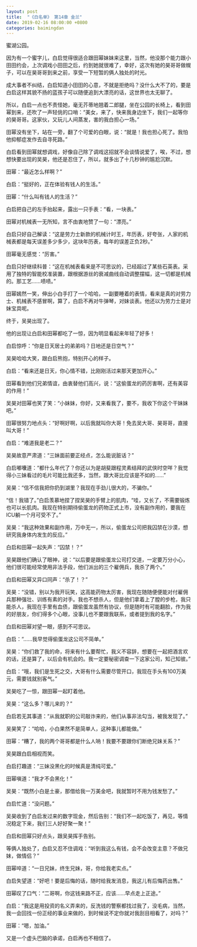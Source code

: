 ```yaml
---
layout: post
title:  "《白名单》 第14章 金兰"
date: 2019-02-16 08:00:00 +0800
categories: baimingdan
---
```

蜜湖公园。

因为有一个蜜字儿，白启觉得很适合跟田幂妹妹来这里，当然，他没那个能力跟小田田约会，上次调戏小田田之后，约到她就很难了，幸好，这次有她的昊哥哥做幌子，可以在昊哥哥到来之前，享受一下短暂的俩人独处的时光。

成大事者不纠结，白启知道小田田的心意，不就是拒绝吗？没什么大不了的，要是白启这样其貌不扬的蓝孩子可以随便追到大漂亮的话，这世界也太无聊了。

所以，白启一点也不责怪她，毫无芥蒂地翘着二郎腿，坐在公园的长椅上，看到田幂到来，还吹了一声轻佻的口哨：“美女，来了，快来我身边坐下，我们一起等你的昊哥哥。这家伙，又玩儿人间蒸发，害的我白担心一场。”

田幂没有坐下，站在一旁，翻了个可爱的白眼，说：“就是！我也担心死了。我怕他抑郁症发作去自寻死路。”

白启看到田幂就想调戏，好像自己除了调戏这招就不会谈情说爱了，唉，不过，想想快要出现的吴昊，他还是忍住了，所以，就多出了十几秒钟的尴尬沉默。

田幂：“最近怎么样啊？”

白启：“挺好的，正在体验有钱人的生活。”

田幂：“什么叫有钱人的生活？”

白启把自己的左手抬起来，露出一只手表：“看，一块表。”

田幂对机械表一无所知，言不由衷地赞了一句：“漂亮。”

白启只好自己解读：“这是劳力士新款的机械计时王，年历表，好夸张，人家的机械表都是每天误差多少多少，这块年历表，每年的误差正负2秒。”

田幂毫无感觉：“厉害。”

白启只好继续科普：“这在机械表看来是不可思议的，已经超过了某些石英表。采用了独特的智能校准装置，跟根据游丝的衰减曲线自动调整摆幅，这一切都是机械的。那工艺……啧啧。”

田幂嫣然一笑，伸出小白手打了一个哈哈，一副要睡着的表情，看来是真的对劳力士、机械表不感冒啊，算了，白启不再对牛弹琴，对妹谈表。他还以为劳力士是对妹宝具呢。

终于，吴昊出现了。

他的出现让白启和田幂都吃了一惊，因为明显看起来年轻了好多！

白启惊呼：“你是日天居士的弟弟吗？日地还是日空气？”

吴昊哈哈大笑，跟白启熊抱，特别开心的样子。

白启：“看来还是日天，你心情不错，比刚刚活过来那天更加开心。”

田幂看到他们兄弟情谊，由衷替他们高兴，说：“这偷蛋龙的药厉害啊，还有美容的作用！”

吴昊对田幂也笑了笑：“小妹妹，你好，又来看我了，要不，我收下你这个干妹妹吧。”

田幂很努力地点头：“好啊好啊，以后我就叫你大哥！免去吴大哥、昊哥哥，直接叫大哥！”

白启：“难道我是老二？”

吴昊故意严肃道：“三妹面前要正经点，怎么能说脏话？”

白启嘟囔道：“都什么年代了？你还以为是胡斐跟程灵素结拜的武侠时空咩？我觉得小三妹看过的毛片可能比我还多，当然，跟大哥比应该是不如的……”

吴昊：“信不信我把你扔到湖里？我现在手劲儿很大的，不骗你。”

“信！我错了。”白启羡慕地捏了捏吴昊的手臂上的肌肉，“哇，又长了，不需要锻炼也可以长肌肉。我现在特别期待偷蛋龙的药物正式上市，没有副作用的，要我在ICU躺一个月可受不了。”

吴昊：“我这种效果和副作用，万中无一，所以，偷蛋龙公司把我囚禁在沙漠，想研究我身体内发生的反应。”

白启和田幂一起失声：“囚禁！？”

吴昊跟他们确认了眼神，说：“以后要是跟偷蛋龙公司打交道，一定要万分小心，他们很可能经常使用非法手段，他们派出的三个雇佣兵，我杀了两个。”

白启和田幂又异口同声：“杀了！？”

吴昊：“没错，别以为我开玩笑，这高能药物太厉害，我现在随随便便能对付雇佣兵那种强壮、训练有素的对手。我也不想杀人，但是他们拿着上了膛的步枪，我只能杀人，我现在手里有血债，跟偷蛋龙虽然有协议，但是随时有可能翻脸，作为我的好朋友，你们得多个心眼，没事儿也不要跟我联系，或者提到我的名字。”

白启和田幂对望一眼，感到不可思议。

白启：“……我早觉得偷蛋龙这公司不简单。”

吴昊：“你们救了我的命，将来有什么要帮忙，我义不容辞，想要在一起把酒言欢的话，还是算了，以后会有机会的。我一定要秘密调查一下这家公司，知己知彼。”

白启：“哦，我们是生死之交，大哥有什么需要尽管开口，我现在手头有100万美元，需要钱就别客气。”

吴昊吃了一惊，跟田幂一起盯着他。

吴昊：“这么多？哪儿来的？”

白启若无其事道：“从我就职的公司敲诈来的，他们从事非法勾当，被我发现了。”

吴昊笑了：“哈哈，小白果然不是简单人，这种事儿都能做。”

田幂：“糟了，我的两个哥哥都是什么人呐！我要不要跟你们断绝兄妹关系？”

吴昊跟白启相视而笑。

白启打趣道：“三妹没黑化的时候真是清纯可爱。”

田幂嗔道：“我才不会黑化！”

吴昊：“既然小白是土豪，那借给我一万美金吧，我就暂时不用为钱发愁了。”

白启忙道：“没问题。”

吴昊收到了白启发过来的数字现金，然后告别：“我们不一起吃饭了，再见，等情况稳定下来，我们三人好好聚一聚！”

白启和田幂只好点头，跟吴昊挥手告别。

等俩人独处了，白启又忍不住调戏：“听到我这么有钱，会不会改变主意？不做兄妹，做情侣？”

田幂啐道：“一日兄妹，终生兄妹，哥，你给我老实点。”

白启失望道：“好吧！要是后悔的话，随时给我发消息，我这儿有后悔药出售。”

田幂叹了口气：“二哥啊，你这钱来路不正，应该……早点走上正途。”

白启：“我这是用投资的名义弄来的，反洗钱的警察都找过我了，没毛病，当然，我一会回找一份正经的事业来做的，到时候说不定你就对我刮目相看了，对吗？”

田幂：“嗯，加油。”

又是一个虚头巴脑的承诺，白启再也不相信了。
